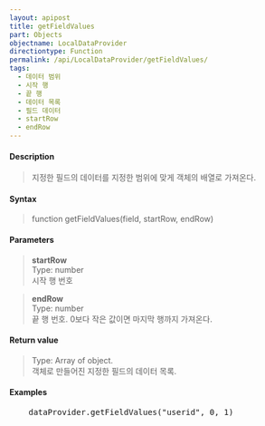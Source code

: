 ```yaml
---
layout: apipost
title: getFieldValues
part: Objects
objectname: LocalDataProvider
directiontype: Function
permalink: /api/LocalDataProvider/getFieldValues/
tags:
  - 데이터 범위
  - 시작 행
  - 끝 행
  - 데이터 목록
  - 필드 데이터
  - startRow
  - endRow
---
```



#### Description

> 지정한 필드의 데이터를 지정한 범위에 맞게 객체의 배열로 가져온다.

#### Syntax

> function getFieldValues(field, startRow, endRow)

#### Parameters

> **startRow**  
> Type: number  
> 시작 행 번호

> **endRow**  
> Type: number  
> 끝 행 번호. 0보다 작은 값이면 마지막 행까지 가져온다.

#### Return value

> Type: Array of object.  
> 객체로 만들어진 지정한 필드의 데이터 목록.

#### Examples 

<pre class="prettyprint">
    dataProvider.getFieldValues("userid", 0, 1)
</pre>


